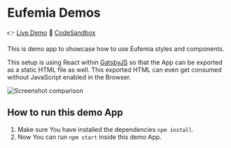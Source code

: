 # Eufemia Demos

👉 [Live Demo](https://eufemia.dnb.no/uilib/demos/eufemia-demo/form-demo-01/)
🤘 [CodeSandbox](https://codesandbox.io/embed/github/dnbexperience/eufemia-demo-spa/tree/master/)

This is demo app to showcase how to use Eufemia styles and components.

This setup is using React within [GatsbyJS](https://www.gatsbyjs.org) so that the App can be exported as a static HTML file as well. This exported HTML can even get consumed without JavaScript enabled in the Browser.

![Screenshot comparison](https://github.com/dnbexperience/eufemia-demo-spa/raw/master/misc/screenshot_comparison.png)

## How to run this demo App

1. Make sure You have installed the dependencies `npm install`.
1. Now You can run `npm start` inside this demo App.
